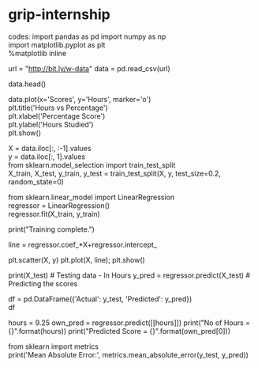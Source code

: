 # grip-internship
codes:
import pandas as pd
import numpy as np  
import matplotlib.pyplot as plt  
%matplotlib inline


url = "http://bit.ly/w-data"
data = pd.read_csv(url)


data.head()


data.plot(x='Scores', y='Hours', marker='o')  
plt.title('Hours vs Percentage')  
plt.xlabel('Percentage Score')  
plt.ylabel('Hours Studied')  
plt.show()


X = data.iloc[:, :-1].values  
y = data.iloc[:, 1].values  
from sklearn.model_selection import train_test_split  
X_train, X_test, y_train, y_test = train_test_split(X, y, test_size=0.2, random_state=0) 

from sklearn.linear_model import LinearRegression  
regressor = LinearRegression()  
regressor.fit(X_train, y_train) 

print("Training complete.")


line = regressor.coef_*X+regressor.intercept_


plt.scatter(X, y)
plt.plot(X, line);
plt.show()



print(X_test) # Testing data - In Hours
y_pred = regressor.predict(X_test) # Predicting the scores



df = pd.DataFrame({'Actual': y_test, 'Predicted': y_pred})  
df 

hours = 9.25
own_pred = regressor.predict([[hours]])
print("No of Hours = {}".format(hours))
print("Predicted Score = {}".format(own_pred[0]))



from sklearn import metrics  
print('Mean Absolute Error:', metrics.mean_absolute_error(y_test, y_pred)) 

